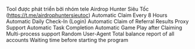 ﻿Tool được phát triển bởi nhóm tele Airdrop Hunter Siêu Tốc (<https://t.me/airdrophuntersieutoc>)
 Automatic Claim Every 8 Hours
 Automatic Daily Check-In (Login)
 Automatic Claim of Referral Results
 Proxy Support
 Automatic Task Completion
 Automatic Game Play after Claiming
 Multi-process support
 Random User-Agent
 Total balance report of all accounts
 Waiting time before starting the program
